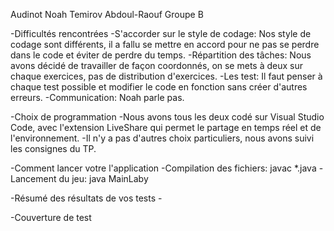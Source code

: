 Audinot Noah
Temirov Abdoul-Raouf
Groupe B



-Difficultés rencontrées
    -S'accorder sur le style de codage: 
        Nos style de codage sont différents, il a fallu se mettre en accord pour ne pas se perdre dans le code et éviter de perdre du temps.
    -Répartition des tâches:
        Nous avons décidé de travailler de façon coordonnés, on se mets à deux sur chaque exercices, pas de distribution d'exercices.
    -Les test:
        Il faut penser à chaque test possible et modifier le code en fonction sans créer d'autres erreurs.
    -Communication:
        Noah parle pas.


-Choix de programmation
    -Nous avons tous les deux codé sur Visual Studio Code, avec l'extension LiveShare qui permet le partage en temps réel et de l'environnement.
    -Il n'y a pas d'autres choix particuliers, nous avons suivi les consignes du TP.

-Comment lancer votre l'application
    -Compilation des fichiers: 
        javac *.java
    -Lancement du jeu:
        java MainLaby

-Résumé des résultats de vos tests
    -


-Couverture de test
    